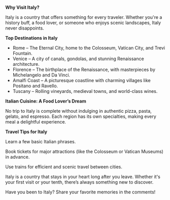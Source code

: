 **Why Visit Italy?**

Italy is a country that offers something for every traveler. Whether you're a history buff, a food lover, or someone who enjoys scenic landscapes, Italy never disappoints.

**Top Destinations in Italy**

* Rome – The Eternal City, home to the Colosseum, Vatican City, and Trevi Fountain.
* Venice – A city of canals, gondolas, and stunning Renaissance architecture.
* Florence – The birthplace of the Renaissance, with masterpieces by Michelangelo and Da Vinci.
* Amalfi Coast – A picturesque coastline with charming villages like Positano and Ravello.
* Tuscany – Rolling vineyards, medieval towns, and world-class wines.

**Italian Cuisine: A Food Lover’s Dream**

No trip to Italy is complete without indulging in authentic pizza, pasta, gelato, and espresso. Each region has its own specialties, making every meal a delightful experience.

**Travel Tips for Italy**

Learn a few basic Italian phrases.

Book tickets for major attractions (like the Colosseum or Vatican Museums) in advance.

Use trains for efficient and scenic travel between cities.

Italy is a country that stays in your heart long after you leave. Whether it's your first visit or your tenth, there’s always something new to discover.

Have you been to Italy? Share your favorite memories in the comments!